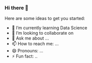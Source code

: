 ### Hi there 👋



Here are some ideas to get you started:

- 🌱 I’m currently learning Data Science
- 👯 I’m looking to collaborate on 
- 💬 Ask me about ...
- 📫 How to reach me: ...
- 😄 Pronouns: ...
- ⚡ Fun fact: ..
